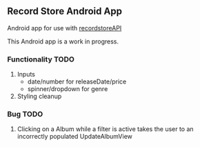 ## Record Store Android App

Android app for use with [recordstoreAPI](https://github.com/yanader/recordshopAPI)

This Android app is a work in progress. 

### Functionality TODO

1. Inputs
   - date/number for releaseDate/price
   - spinner/dropdown for genre
2. Styling cleanup

### Bug TODO

1. Clicking on a Album while a filter is active takes the user to an incorrectly populated UpdateAlbumView

